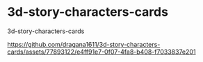 # 3d-story-characters-cards
3d-story-characters-cards


https://github.com/dragana1611/3d-story-characters-cards/assets/77893122/e4ff91e7-0f07-4fa8-b408-f7033837e201

